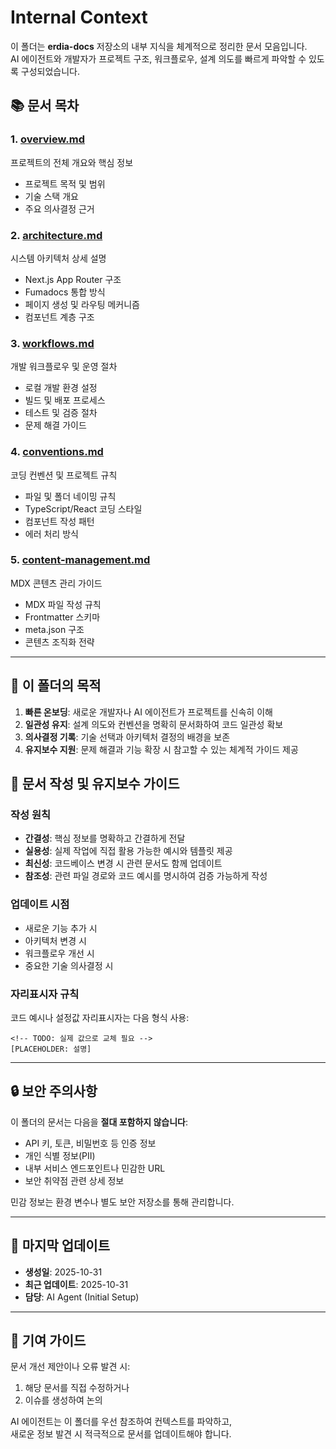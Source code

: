 # Internal Context

이 폴더는 **erdia-docs** 저장소의 내부 지식을 체계적으로 정리한 문서 모음입니다.  
AI 에이전트와 개발자가 프로젝트 구조, 워크플로우, 설계 의도를 빠르게 파악할 수 있도록 구성되었습니다.

## 📚 문서 목차

### 1. [overview.md](./overview.md)
프로젝트의 전체 개요와 핵심 정보
- 프로젝트 목적 및 범위
- 기술 스택 개요
- 주요 의사결정 근거

### 2. [architecture.md](./architecture.md)
시스템 아키텍처 상세 설명
- Next.js App Router 구조
- Fumadocs 통합 방식
- 페이지 생성 및 라우팅 메커니즘
- 컴포넌트 계층 구조

### 3. [workflows.md](./workflows.md)
개발 워크플로우 및 운영 절차
- 로컬 개발 환경 설정
- 빌드 및 배포 프로세스
- 테스트 및 검증 절차
- 문제 해결 가이드

### 4. [conventions.md](./conventions.md)
코딩 컨벤션 및 프로젝트 규칙
- 파일 및 폴더 네이밍 규칙
- TypeScript/React 코딩 스타일
- 컴포넌트 작성 패턴
- 에러 처리 방식

### 5. [content-management.md](./content-management.md)
MDX 콘텐츠 관리 가이드
- MDX 파일 작성 규칙
- Frontmatter 스키마
- meta.json 구조
- 콘텐츠 조직화 전략

---

## 🎯 이 폴더의 목적

1. **빠른 온보딩**: 새로운 개발자나 AI 에이전트가 프로젝트를 신속히 이해
2. **일관성 유지**: 설계 의도와 컨벤션을 명확히 문서화하여 코드 일관성 확보
3. **의사결정 기록**: 기술 선택과 아키텍처 결정의 배경을 보존
4. **유지보수 지원**: 문제 해결과 기능 확장 시 참고할 수 있는 체계적 가이드 제공

## 📝 문서 작성 및 유지보수 가이드

### 작성 원칙
- **간결성**: 핵심 정보를 명확하고 간결하게 전달
- **실용성**: 실제 작업에 직접 활용 가능한 예시와 템플릿 제공
- **최신성**: 코드베이스 변경 시 관련 문서도 함께 업데이트
- **참조성**: 관련 파일 경로와 코드 예시를 명시하여 검증 가능하게 작성

### 업데이트 시점
- 새로운 기능 추가 시
- 아키텍처 변경 시
- 워크플로우 개선 시
- 중요한 기술 의사결정 시

### 자리표시자 규칙
코드 예시나 설정값 자리표시자는 다음 형식 사용:
```
<!-- TODO: 실제 값으로 교체 필요 -->
[PLACEHOLDER: 설명]
```

---

## 🔒 보안 주의사항

이 폴더의 문서는 다음을 **절대 포함하지 않습니다**:
- API 키, 토큰, 비밀번호 등 인증 정보
- 개인 식별 정보(PII)
- 내부 서비스 엔드포인트나 민감한 URL
- 보안 취약점 관련 상세 정보

민감 정보는 환경 변수나 별도 보안 저장소를 통해 관리합니다.

---

## 📅 마지막 업데이트

- **생성일**: 2025-10-31
- **최근 업데이트**: 2025-10-31
- **담당**: AI Agent (Initial Setup)

---

## 🤝 기여 가이드

문서 개선 제안이나 오류 발견 시:
1. 해당 문서를 직접 수정하거나
2. 이슈를 생성하여 논의

AI 에이전트는 이 폴더를 우선 참조하여 컨텍스트를 파악하고,  
새로운 정보 발견 시 적극적으로 문서를 업데이트해야 합니다.
